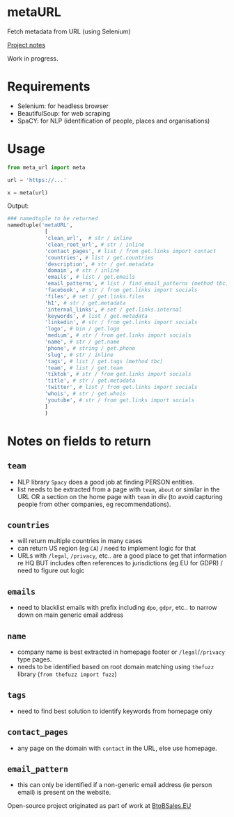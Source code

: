 # metaURL
Fetch metadata from URL (using Selenium)

[Project notes](https://notes.nicolasdeville.com/projects/metaurl/)

Work in progress.  

# Requirements

- Selenium: for headless browser
- BeautifulSoup: for web scraping
- SpaCY: for NLP (identification of people, places and organisations)

# Usage

``` python
from meta_url import meta

url = 'https://...'

x = meta(url)
```

Output: 

``` python
### namedtuple to be returned
namedtuple('metaURL', 
            [
            'clean_url',  # str / inline 
            'clean_root_url', # str / inline
            'contact_pages', # list / from get.links import contact
            'countries', # list / get.countries
            'description', # str / get.metadata
            'domain', # str / inline
            'emails', # list / get.emails
            'email_patterns', # list / find_email_patterns (method tbc)
            'facebook', # str / from get.links import socials
            'files', # set / get.links.files
            'h1', # str / get.metadata
            'internal_links', # set / get.links.internal
            'keywords', # list / get.metadata
            'linkedin', # str / from get.links import socials
            'logo', # bin / get.logo
            'medium', # str / from get.links import socials
            'name', # str / get.name
            'phone', # string / get.phone
            'slug', # str / inline
            'tags', # list / get.tags (method tbc)
            'team', # list / get.team
            'tiktok', # str / from get.links import socials
            'title', # str / get.metadata
            'twitter', # list / from get.links import socials
            'whois', # str / get.whois
            'youtube', # str / from get.links import socials
            ]
            )
```

# Notes on fields to return

## `team`

- NLP library `Spacy` does a good job at finding PERSON entities. 
- list needs to be extracted from a page with `team`, `about` or similar in the URL OR a section on the home page with `team` in div (to avoid capturing people from other companies, eg recommendations).    

## `countries`

- will return multiple countries in many cases 
- can return US region (eg `CA`) / need to implement logic for that
- URLs with `/legal`, `/privacy`, etc.. are a good place to get that information re HQ BUT includes often references to jurisdictions (eg EU for GDPR) / need to figure out logic

## `emails`

- need to blacklist emails with prefix including `dpo`, `gdpr`, etc.. to narrow down on main generic email address

## `name`

- company name is best extracted in homepage footer or `/legal`/`/privacy` type pages.
- needs to be identified based on root domain matching using `thefuzz` library (`from thefuzz import fuzz`)

## `tags`

- need to find best solution to identify keywords from homepage only

## `contact_pages`

- any page on the domain with `contact` in the URL, else use homepage.   

## `email_pattern`

- this can only be identified if a non-generic email address (ie person email) is present on the website. 




Open-source project originated as part of work at [BtoBSales.EU](https://btobsales.eu)